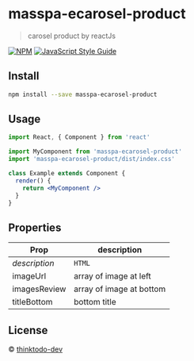 # masspa-ecarosel-product

> carosel product by reactJs

[![NPM](https://img.shields.io/npm/v/masspa-ecarosel-product.svg)](https://www.npmjs.com/package/masspa-ecarosel-product) [![JavaScript Style Guide](https://img.shields.io/badge/code_style-standard-brightgreen.svg)](https://standardjs.com)

## Install

```bash
npm install --save masspa-ecarosel-product
```

## Usage

```jsx
import React, { Component } from 'react'

import MyComponent from 'masspa-ecarosel-product'
import 'masspa-ecarosel-product/dist/index.css'

class Example extends Component {
  render() {
    return <MyComponent />
  }
}
```
## Properties

Prop | description 
--- | --- 
*description* | `HTML` 
imageUrl | array of image at left
imagesReview | array of image at bottom  
titleBottom | bottom title     


## License

 © [thinktodo-dev](https://github.com/thinktodo-dev)
